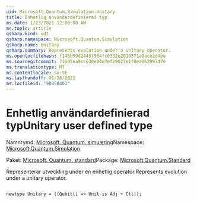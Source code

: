 ```yaml
---
uid: Microsoft.Quantum.Simulation.Unitary
title: Enhetlig användardefinierad typ
ms.date: 1/23/2021 12:00:00 AM
ms.topic: article
qsharp.kind: udt
qsharp.namespace: Microsoft.Quantum.Simulation
qsharp.name: Unitary
qsharp.summary: Represents evolution under a unitary operator.
ms.openlocfilehash: f148b59d2445f964fc0332e2010571a0ace2d4ba
ms.sourcegitcommit: 71605ea9cc630e84e7ef29027e1f0ea06299747e
ms.translationtype: MT
ms.contentlocale: sv-SE
ms.lasthandoff: 01/26/2021
ms.locfileid: "98858401"
---
```

# <a name="unitary-user-defined-type"></a><span data-ttu-id="2fa60-102">Enhetlig användardefinierad typ</span><span class="sxs-lookup"><span data-stu-id="2fa60-102">Unitary user defined type</span></span>

<span data-ttu-id="2fa60-103">Namnrymd: [Microsoft. Quantum. simulering](xref:Microsoft.Quantum.Simulation)</span><span class="sxs-lookup"><span data-stu-id="2fa60-103">Namespace: [Microsoft.Quantum.Simulation](xref:Microsoft.Quantum.Simulation)</span></span>

<span data-ttu-id="2fa60-104">Paket: [Microsoft. Quantum. standard](https://nuget.org/packages/Microsoft.Quantum.Standard)</span><span class="sxs-lookup"><span data-stu-id="2fa60-104">Package: [Microsoft.Quantum.Standard](https://nuget.org/packages/Microsoft.Quantum.Standard)</span></span>


<span data-ttu-id="2fa60-105">Representerar utveckling under en enhetlig operatör.</span><span class="sxs-lookup"><span data-stu-id="2fa60-105">Represents evolution under a unitary operator.</span></span>

```qsharp

newtype Unitary = ((Qubit[] => Unit is Adj + Ctl));
```

